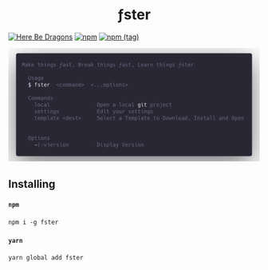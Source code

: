 <h1 align="center">ƒster</h1>

[![Here Be Dragons](https://img.shields.io/badge/%F0%9F%90%89-Here%20be%20Dragons-sucess?style=for-the-badge)](https://en.wikipedia.org/wiki/Here_be_dragons)
[![npm](https://img.shields.io/npm/v/fster?color=green&style=for-the-badge)](https://www.npmjs.com/package/fster)
[![npm (tag)](https://img.shields.io/npm/v/fster/next?color=orange&style=for-the-badge)](https://www.npmjs.com/package/fster)

<p align="center">
  <img src="./help.png" />
</p>




## Installing

#### **`npm`**

```shell
npm i -g fster
```

#### **`yarn`**

```shell
yarn global add fster
```
